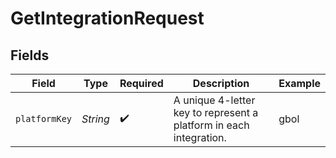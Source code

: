 # GetIntegrationRequest


## Fields

| Field                                                              | Type                                                               | Required                                                           | Description                                                        | Example                                                            |
| ------------------------------------------------------------------ | ------------------------------------------------------------------ | ------------------------------------------------------------------ | ------------------------------------------------------------------ | ------------------------------------------------------------------ |
| `platformKey`                                                      | *String*                                                           | :heavy_check_mark:                                                 | A unique 4-letter key to represent a platform in each integration. | gbol                                                               |